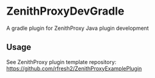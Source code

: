 # ZenithProxyDevGradle

A gradle plugin for ZenithProxy Java plugin development

## Usage

See ZenithProxy plugin template repository: https://github.com/rfresh2/ZenithProxyExamplePlugin

